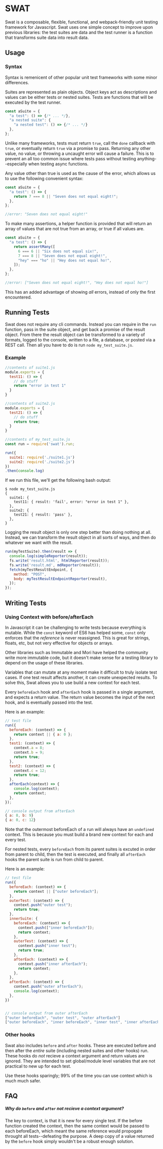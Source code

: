 # SWAT

Swat is a composable, flexible, functional, and webpack-friendly unit testing framework for Javascript.  Swat uses one simple concept to improve upon previous libraries:  the test suites are data and the test runner is a function that transforms suite data into result data.

## Usage

### Syntax

Syntax is remenicent of other popular unit test frameworks with some minor differences.

Suites are represented as plain objects.  Object keys act as descriptions and values can be either tests or nested suites.  Tests are functions that will be executed by the test runner.

```javascript
const aSuite = {
  "a test": () => {/* ... */},
  "a nested suite": {
    "a nested test": () => {/* ... */}
  },
};
```

Unlike many frameworks, tests must return `true`, call the `done` callback with `true`, or eventually return `true` via a promise to pass.  Returning any other value, no value, or throwing a uncaught error will cause a failure.  This is to prevent an all too common issue where tests pass without testing anything--especially when testing async functions.

Any value other than true is used as the cause of the error, which allows us to use the following convenient syntax:

```javascript
const aSuite = {
  "a test": () => {
    return 7 === 8 || "Seven does not equal eight!";
  },
};

//error: "Seven does not equal eight!"
```

To make many assertions, a helper function is provided that will return an array of values that are not true from an array, or true if all values are.

```javascript
const aSuite = {
  "a test": () => {
    return assertMany([
      6 === 6 || "Six does not equal six!",
      7 === 8 || "Seven does not equal eight!",
      "hey" === "ho" || "Hey does not equal ho!",
    ]);
  },
};

//error: ["Seven does not equal eight!", "Hey does not equal ho!"]
```

This has an added advantage of showing _all_ errors, instead of only the first encountered.

## Running Tests

Swat does not require any cli commands.  Instead you can require in the `run` function, pass in the suite object, and get back a promise of the result object.  From there the result object can be transformed to a variety of formats, logged to the console, written to a file, a database, or posted via a REST call.  Then all you have to do is run `node my_test_suite.js`.

### Example

```javascript
//contents of suite1.js
module.exports = {
  test11: () => {
    // do stuff
    return "error in test 1"
  }
}

//contents of suite2.js
module.exports = {
  test21: () => {
    // do stuff
    return true;
  }
}

//contents of my_test_suite.js
const run = require('swat').run;

run({
  suite1: require('./suite1.js')
  suite2: require('./suite2.js')
})
.then(console.log)
```

If we run this file, we'll get the following bash output:

```
$ node my_test_suite.js
{
  suite1: {
    test11: { result: 'fail', error: "error in test 1" },
  },
  suite2: {
    test21: { result: 'pass' },
  },
}
```

Logging the result object is only one step better than doing nothing at all.  Instead, we can transform the result object in all sorts of ways, and then do whatever we want with the result.

```javascript
run(myTestSuite).then(result => {
  console.log(simpleReporter(result));
  fs.write('result.html', htmlReporter(result));
  fs.write('result.md', mdReporter(result));
  fetch(myTestResultEndpoint, {
    method: "POST",
    body: myTestResultEndpointReporter(result),
  });
});
```

## Writing Tests

### Using Context with before/afterEach

In Javascript it can be challenging to write tests because everything is mutable.  While the `const` keyword of ES6 has helped some, `const` only enforces that the _reference_ is never reassigned.  This is great for strings, floats, etc, but not very effective for objects or arrays.

Other libraries such as Immutable and Mori have helped the community write more immutable code, but it doesn't make sense for a testing library to depend on the usage of these libraries.

Variables that can mutate at any moment make it difficult to truly isolate test cases.  If one test result affects another, it can create unexpected results.  To solve this, Swat allows you to use build a new context for each test.

Every `beforeEach` hook and `afterEach` hook is passed in a single argument, and expects a return value.  The return value becomes the input of the next hook, and is eventually passed into the test.

Here is an example:

```javascript
// test file
run({
  beforeEach: (context) => {
    return context || { a: 0 };
  },
  test1: (context) => {
    context.a = 8;
    context.b = 9;
    return true;
  },
  test2: (context) => {
    context.c = 12;
    return true;
  },
  afterEach(context) => {
    console.log(context);
    return context;
  },
});

// console output from afterEach
{ a: 8, b: 9}
{ a: 0, c: 12}
```

Note that the outermost beforeEach of a run will always have an `undefined` context.  This is because you must build a brand new context for each and every test.

For nested tests, every `beforeEach` from its parent suites is excuted in order from parent to child, then the test is executed, and finally all `afterEach` hooks the parent suite is run from child to parent.

Here is an example:

```javascript
// test file
run({
  beforeEach: (context) => {
    return context || ["outer beforeEach"];
  },
  outerTest: (context) => {
    context.push("outer test");
    return true;
  },
  innerSuite: {
    beforeEach: (context) => {
      context.push(["inner beforeEach"]);
      return context;
    },
    outerTest: (context) => {
      context.push("inner test");
      return true;
    },
    afterEach: (context) => {
      context.push("inner afterEach");
      return context;
    },
  },
  afterEach: (context) => {
    context.push("outer afterEach");
    console.log(context);
  },
})


// console output from outer afterEach
["outer beforeEach", "outer test", "outer afterEach"]
["outer beforeEach", "inner beforeEach", "inner test", "inner afterEach", "outer afterEach"]
```

### Other hooks

Swat also includes `before` and `after` hooks.  These are executed before and then after the _entire_ suite (including nested suites and other hooks) run.  These hooks do _not_ recieve a context argument and return values are ignored.  They are intended to set global/module level variables that are not practical to new up for each test.

Use these hooks sparingly; 99% of the time you can use context which is much much safer.

## FAQ

##### Why do `before` and `after` not recieve a context argument?

The key to context, is that it is new for every single test.  If the before function created the context, then the same context would be passed to each beforeEach, which meant the same reference would propogate throught all tests--defeating the purpose.  A deep copy of a value returned by the `before` hook simply wouldn't be a robust enough solution.
